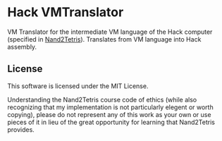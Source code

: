 # Hack VMTranslator

VM Translator for the intermediate VM language of the Hack computer (specified in [Nand2Tetris](https://www.nand2tetris.org/)). Translates from VM language into Hack assembly.

## License

This software is licensed under the MIT License.  

Understanding the Nand2Tetris course code of ethics (while also recognizing that my implementation is not particularly elegent or worth copying), please do not represent any of this work as your own or use pieces of it in lieu of the great opportunity for learning that Nand2Tetris provides.
